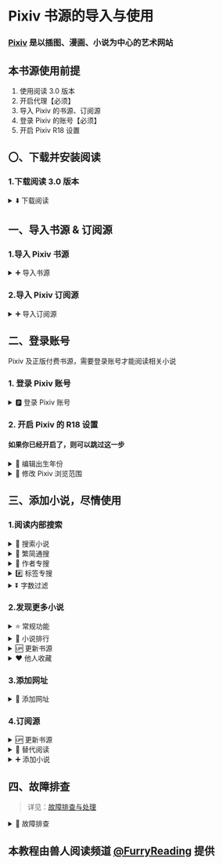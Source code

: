 # Pixiv 书源的导入与使用

### [Pixiv](www.pixiv.net) 是以插图、漫画、小说为中心的艺术网站


## 本书源使用前提
1. 使用阅读 3.0 版本
2. 开启代理【必须】
3. 导入 Pixiv 的书源、订阅源
4. 登录 Pixiv 的账号【必须】
5. 开启 Pixiv R18 设置


## 〇、下载并安装阅读
### 1.下载阅读 3.0 版本
<details>
<summary> ⬇️ 下载阅读 </summary>

点击链接，下载安装包并安装，**推荐使用共存版**
> https://miaogongzi.lanzout.com/b01rgkhhe
> 
> 最新下载链接请查看 [下载阅读](./Download.md)


### 2.了解阅读功能与用法
> 请查看[阅读是什么软件？阅读简介](./ReadMe.md)
</details>


## 一、导入书源 & 订阅源
### 1.导入 Pixiv 书源
<details><summary> ➕ 导入书源 </summary>

【**开启代理**】后，复制下方的书源链接
```
https://raw.githubusercontent.com/windyhusky/PixivSource/main/pixiv.json
```


#### 1.1 打开【订阅】页面，点击【规则订阅】
![img](./pic/SubscribeEntry.png)


#### 1.2 点击加号，粘贴链接，保存订阅
![img](./pic/SubscribeBoookSourcePixiv.jpg)


#### 1.3 点击相应订阅规则，导入并启用/更新书源
![img](./pic/SubscribeHomePage.jpg)

**首次点击【订阅规则】 即可导入**

![img](./pic/InportBookSourcePixiv.jpg)

**【系列书源】与【单篇书源】功能完全一致，导入/启用其中一个即可**

**导入之后，再次点击则会检查更新**

> 更多导入方法请查看[如何获取书源？导入书源？](./ImportBookSource.md)
</details>


### 2.导入 Pixiv 订阅源
<details><summary> ➕ 导入订阅源 </summary>

【**开启代理**】后，复制下方的订阅源链接
```
https://raw.githubusercontent.com/windyhusky/PixivSource/main/btsrk.json
```

#### 2.1 打开【订阅】页面，点击【规则订阅】
![img](./pic/SubscribeEntry.png)


#### 2.2 点击加号，更改规则类型，粘贴链接，保存订阅
**注意这里要把【书源】改成【订阅源】**

![img](./pic/SubscribeRssSourceBtsrk.jpg)


#### 2.3 点击相应订阅规则，导入并启用/更新书源
![img](./pic/SubscribeHomePage.jpg)

**首次点击【订阅规则】 即可导入**

![img](./pic/InportRssSourceBtsrk.png)

**导入之后，再次点击则会检查更新**

> 更多导入方法请查看[如何导入订阅源](./ImportRssSource.md)
</details>


## 二、登录账号
Pixiv 及正版付费书源，需要登录账号才能阅读相关小说
### 1. 登录 Pixiv 账号

<details><summary> 🅿️ 登录 Pixiv 账号 </summary>

#### 1.1 开启代理工具
此处略过，请自行学习，**最好开启【全局代理】**


#### 1.2 登录 Pixiv 账号
**我的-书源管理-点击 Pixiv 书源右侧三点菜单-登录-登录账号**

![img](./pic/PixivLogin1.jpg)

![img](./pic/PixivLoginUI.jpg)

**登录你的账号，登录成功后，点击右上角的对勾**

![img](./pic/PixivLogin2.jpg)

**如果需要验证码，请更换代理，或过段时间再次尝试**
</details>


### 2. 开启 Pixiv 的 R18 设置
#### 如果你已经开启了，则可以跳过这一步
<details><summary> 📆 编辑出生年份 </summary>

#### 2.1 编辑出生年份
**再次点击登录，滑动屏幕，点击头像，再次点击头像，编辑个人资料**

[Pixiv 个人资料](https://www.pixiv.net/settings/profile) - 编辑个人资料 - 出生年份

出生年份改到：**2000年或2000年之前**，确保你的年龄在20岁及以上

![img](./pic/PixivSettingsBirth.png)

</details>

<details><summary> 🔞 修改 Pixiv 浏览范围 </summary>

#### 2.2 修改作品浏览范围
**我的-书源管理-点击 Pixiv 书源右侧三点菜单-登录-账号设置**
![img](./pic/PixivLoginUI.jpg)

[Pixiv 设置](https://www.pixiv.net/settings/viewing) - 浏览与显示 - 年龄限制作品

根据自己情况选择显示：R18 作品 与 R18G 作品

不知道二者区别的可以查看这篇文档 [作品评级是什么？](https://www.pixiv.help/hc/zh-cn/articles/39125149371289-%E4%BD%9C%E5%93%81%E8%AF%84%E7%BA%A7%E6%98%AF%E4%BB%80%E4%B9%88)

![img](./pic/PixivSettingsView.png)
</details>


## 三、添加小说，尽情使用
### 1.阅读内部搜索
<details><summary> 🔎 搜索小说 </summary>

✅ 默认搜索：同时搜索小说名称、系列小说名称、标签、作者
![img](./pic/SearchViaLegado.png)
</details>


<details><summary> 🔄 繁简通搜 </summary>

- 搜索【名称】和【标签】时，【默认】进行繁简转换，同时返回繁体简体小说内容，返回小说内容不做转换处理
- 【搜索作者】不做转换处理

![img](./pic/SearchViaLegadoConvert.jpg)
</details>


<details><summary> 👤 作者专搜 </summary>
 
作者专搜（格式：`@作者名称`）
- 仅搜索作者；不做繁简转换
- `@` 为标记符，打出1个即可，例如：`@pixiv事務局` 
- 暂时不支持与 `#` 同时使用，可与字数过滤同时使用

![img](./pic/SearchViaLegadoAuthor.jpg)
</details>


<details><summary> #️⃣ 标签专搜 </summary>

标签专搜（格式：`#标签1` `#标签1 标签2 `）
- 仅搜索标签、小说名称；【默认】进行繁简转换
- `#` 为标记符，打出1个即可，例如：`#校园` `#校园 纯爱` `#校园 纯爱 BG`
- 暂时不支持与 `@` 同时使用，可与字数过滤同时使用

![img](./pic/SearchViaLegadoHashtag.jpg)
</details>


<details><summary> ⏬ 字数过滤 </summary>

字数过滤（格式：`关键词 字数3k`）
- 字数限制规则：`3k 3k5 3w 3w5`【注意`k`与`w`均为小写】
- 例如：`校园 字数3k` `校园 纯爱 字数3k`

![img](./pic/SearchViaLegadoWordCountFilter1.jpg)
![img](./pic/SearchViaLegadoWordCountFilter2.jpg)
</details>


### 2.发现更多小说
<details><summary> ⭐️ 常规功能 </summary>

![img](./pic/DiscoverPixiv.jpg)
</details>


<details><summary> 👑 小说排行 </summary>

![img](./pic/DiscoverPixivRanking.png)
  - ✅ R18小说排行榜(🔞 排行榜)
  - ✅ 一般小说排行榜(🆗 排行榜)
    >（默认隐藏，可在书源设置中修改`SHOW_GENERAL_RANK`)，更改后需要在发现页面刷新分类（发现：长按"Pixiv"，刷新
</details>


<details><summary> 🆙 更新书源 </summary>

点击按钮【🆙 更新】以更新书源/更新订阅
![img](./pic/UpdateSource.jpg)
</details>


<details><summary> ❤️ 他人收藏 </summary>

发现 - 长按"Pixiv" - 编辑 - 右上角菜单 - 设置源变量

![img](./pic/SetSourceVariable0.png)

![img](./pic/SetSourceVariable1.png)

![img](./pic/SetSourceVariable2.png)

设置源变量：输入作者ID，一行一个，可添加作者名，保存
```
12345 // 作者A
67890 # 作者B
```
发现：长按"Pixiv"，刷新，查看他人收藏

![img](./pic/SetSourceVariable0.png)

![img](./pic/DiscoverPixivLikes.jpg)
</details>


### 3.添加网址
<details>
<summary> 🔗 添加网址 </summary>
书架 - 菜单 - 添加网址 - 粘贴小说链接，可以同时添加多个小说的链接

![img](./pic/AddBookViaUrl1.png)
![img](./pic/AddBookViaUrl2.png)
![img](./pic/AddBookViaUrl3.png)

支持 Pixiv 多个格式的网址链接：
```
Pixiv 小说链接
https://www.pixiv.net/novel/show.php?id=20063566

Pixiv 系列小说链接
https://www.pixiv.net/novel/series/8054073
```
无法添加的链接：
```
Pixiv App 小说分享链接（删掉#号即可正常添加）
测试页面 | 唐尼瑞姆 #pixiv https://www.pixiv.net/novel/show.php?id=20063566

Pixiv 作者页面
https://www.pixiv.net/users/16721009
```
</details>


### 4.订阅源
<details><summary> 🆙 更新书源 </summary>

#### 4.0 更新书源
点击按钮【🆙 更新书源】以更新书源/更新订阅
![img](./pic/UpdateSource.jpg)
</details>


<details><summary> 💬 替代阅读 </summary>

#### 4.1 替代阅读搜索
受阅读所限，阅读内部搜索不可能完全支持 Pixiv 的全部搜索功能。网站的搜索功能更加全面

![img](./pic/SearchViaPixiv.png)


#### 4.2 替代阅读发现
阅读内部浏览器打开 Pixiv，即可使用 Pixiv 书源未完成的功能，如排行榜等功能
![img](./pic/PixivNovelRanking.png)
</details>


<details><summary> ➕ 添加小说 </summary>

#### 4.3 添加小说至书架
在阅读内部浏览器内打开 Pixiv 小说/系列小说页面，【刷新】，点击【加入书架】按钮添加小说到书架

- 添加小说到书架
![img](./pic/AddBookViaPixiv1.png)

- 添加系列小说到书架
![img](./pic/AddBookViaPixiv2.png)
</details>


## 四、故障排查
> 详见：[故障排查与处理](./TroubleShoot.md)
<details>
<summary> 🐞 故障排查 </summary>

### 1.确定书源可以正常使用
书架页面，搜索 `R18` 测试书源能否正常使用，以及R18设置是否开启。

#### 如果没有搜索结果，请检查一下内容：
**⓪检查 Pixiv 书源是否导入**

**①检查 Pixiv 书源是否启用**

**②检查代理是否可用**

**③检查阅读是否走了代理**

**④检查网络是否可用**

**如果上述均无问题，但依然没有搜索结果，那就是书源需要更新了**


### 2.图片无法正常显示
#### 解决措施：关闭替换净化
![img](./pic/ReplaceTurnOff.png)
</details>


## 本教程由兽人阅读频道 [@FurryReading](https://t.me/FurryReading) 提供
